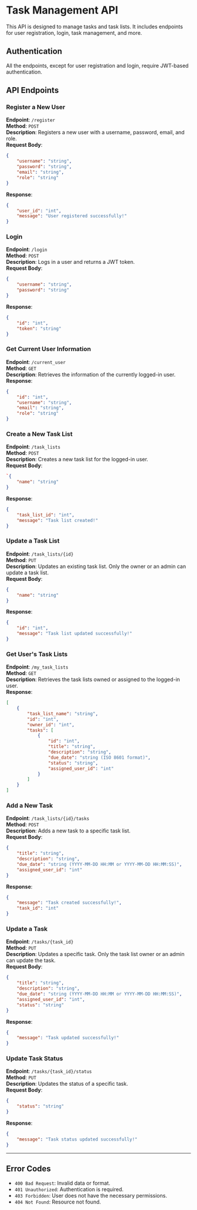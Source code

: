
# Task Management API

This API is designed to manage tasks and task lists. It includes endpoints for user registration, login, task management, and more.

## Authentication
All the endpoints, except for user registration and login, require JWT-based authentication. 

## API Endpoints

### Register a New User
**Endpoint**: `/register`  
**Method**: `POST`  
**Description**: Registers a new user with a username, password, email, and role.  
**Request Body**:
```json
{
    "username": "string",
    "password": "string",
    "email": "string",
    "role": "string"
}
```
**Response**:
```json
{
    "user_id": "int",
    "message": "User registered successfully!"
}
```
### Login

**Endpoint**:  `/login`  
**Method**:  `POST`  
**Description**: Logs in a user and returns a JWT token.  
**Request Body**:
```json
{
    "username": "string",
    "password": "string"
}
```

**Response**:
```json
{
    "id": "int",
    "token": "string"
}
```

### Get Current User Information

**Endpoint**:  `/current_user`  
**Method**:  `GET`  
**Description**: Retrieves the information of the currently logged-in user.  
**Response**:
```json
{
    "id": "int",
    "username": "string",
    "email": "string",
    "role": "string"
}
```

### Create a New Task List

**Endpoint**:  `/task_lists`  
**Method**:  `POST`  
**Description**: Creates a new task list for the logged-in user.  
**Request Body**:
```json
`{
    "name": "string"
}
```

**Response**:
```json
{
    "task_list_id": "int",
    "message": "Task list created!"
}
```

### Update a Task List

**Endpoint**:  `/task_lists/{id}`  
**Method**:  `PUT`  
**Description**: Updates an existing task list. Only the owner or an admin can update a task list.  
**Request Body**:
```json
{
    "name": "string"
}
```

**Response**:
```json
{
    "id": "int",
    "message": "Task list updated successfully!"
}
```

### Get User's Task Lists

**Endpoint**:  `/my_task_lists`  
**Method**:  `GET`  
**Description**: Retrieves the task lists owned or assigned to the logged-in user.  
**Response**:
```json
[
    {
        "task_list_name": "string",
        "id": "int",
        "owner_id": "int",
        "tasks": [
            {
                "id": "int",
                "title": "string",
                "description": "string",
                "due_date": "string (ISO 8601 format)",
                "status": "string",
                "assigned_user_id": "int"
            }
        ]
    }
]
```

### Add a New Task

**Endpoint**:  `/task_lists/{id}/tasks`  
**Method**:  `POST`  
**Description**: Adds a new task to a specific task list.  
**Request Body**:
```json
{
    "title": "string",
    "description": "string",
    "due_date": "string (YYYY-MM-DD HH:MM or YYYY-MM-DD HH:MM:SS)",
    "assigned_user_id": "int"
}
```

**Response**:
```json
{
    "message": "Task created successfully!",
    "task_id": "int"
}
```

### Update a Task

**Endpoint**:  `/tasks/{task_id}`  
**Method**:  `PUT`  
**Description**: Updates a specific task. Only the task list owner or an admin can update the task.  
**Request Body**:
```json
{
    "title": "string",
    "description": "string",
    "due_date": "string (YYYY-MM-DD HH:MM or YYYY-MM-DD HH:MM:SS)",
    "assigned_user_id": "int",
    "status": "string"
}
```

**Response**:
```json
{
    "message": "Task updated successfully!"
}
```

### Update Task Status

**Endpoint**:  `/tasks/{task_id}/status`  
**Method**:  `PUT`  
**Description**: Updates the status of a specific task.  
**Request Body**:
```json
{
    "status": "string"
}
```
**Response**:
```json
{
    "message": "Task status updated successfully!"
}
```
----------
## Error Codes

-   `400 Bad Request`: Invalid data or format.
-   `401 Unauthorized`: Authentication is required.
-   `403 Forbidden`: User does not have the necessary permissions.
-   `404 Not Found`: Resource not found.